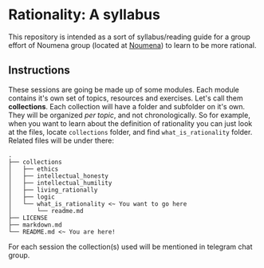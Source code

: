# Rationality: A syllabus

This repository is intended as a sort of syllabus/reading guide for a group effort of Noumena group (located at [Noumena](t.me/noumena_gr)) to learn to be more rational.


## Instructions

These sessions are going be made up of some modules. Each module contains it's own set of topics, resources and exercises. Let's call them **collections**. Each collection will have a folder and subfolder on it's own. They will be organized _per topic_, and not chronologically. 
So for example, when you want to learn about the definition of rationality you can just look at the files, locate `collections` folder, and find `what_is_rationality` folder. Related files will be under there:

```
.
├── collections
│   ├── ethics
│   ├── intellectual_honesty
│   ├── intellectual_humility
│   ├── living_rationally
│   ├── logic
│   └── what_is_rationality <~ You want to go here 
│       └── readme.md
├── LICENSE
├── markdown.md
└── README.md <~ You are here!
```
For each session the collection(s) used will be mentioned in telegram chat group. 

